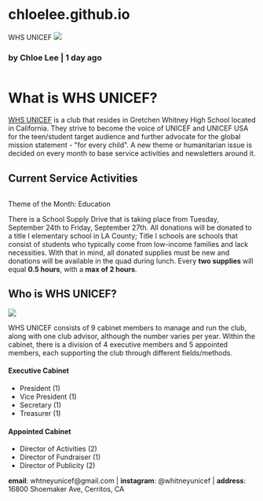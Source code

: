 # chloelee.github.io
<!DOCTYPE html>
<html>
  <head>WHS UNICEF</head>
  <body>
   <a href="#contact"><img src="https://seekvectorlogo.com/wp-content/uploads/2018/10/united-nations-childrens-fund-unicef-vector-logo-      small.png" /></a>
    <h3>by Chloe Lee | 1 day ago</h3>
    <img src="" />
    <h1>What is WHS UNICEF?</h1>
    <p><a href="https://www.unicefusa.org/" target="_blank">WHS UNICEF</a> is a club that resides in Gretchen Whitney High School located in California. They strive to become the voice of UNICEF and UNICEF USA for the teen/student target audience and further advocate for the global mission statement - "for every child". A new theme or humanitarian issue is decided on every month to base service activities and newsletters around it. </p>
    <h2>Current Service Activities</h2>
    <img src="" />
    <p>Theme of the Month: Education</p>
    <p>There is a School Supply Drive that is taking place from Tuesday, September 24th to Friday, September 27th. All donations will be donated to a title I elementary school in LA County; Title I schools are schools that consist of students who typically come from low-income families and lack necessities. With that in mind, all donated supplies must be new and donations will be available in the quad during lunch. Every <strong>two supplies </strong> will equal <strong>0.5 hours</strong>, with a <strong>max of 2 hours</strong>. </p>
    <h2>Who is WHS UNICEF?</h2>
    <img src="https://content.codecademy.com/courses/learn-html/elements-and-structure/image-three.jpeg" />
    <p>WHS UNICEF consists of 9 cabinet members to manage and run the club, along with one club advisor, although the number varies per year. Within the cabinet, there is a division of 4 executive members and 5 appointed members, each supporting the club through different fields/methods. </p>
    <h4>Executive Cabinet</h4>
    <ul>
      <li>President (1)</li>
      <li>Vice President (1)</li>
      <li>Secretary (1)</li>
      <li>Treasurer (1)</li>
    </ul>
    <h4>Appointed Cabinet</h4>
    <ul>
      <li>Director of Activities (2)</li>
      <li>Director of Fundraiser (1)</li>
      <li>Director of Publicity (2)</li>
    </ul>
    <div id="contact">
      <p><strong>email</strong>: whtneyunicef@gmail.com | <strong>instagram</strong>: @whitneyunicef | <strong>address</strong>: 16800 Shoemaker Ave, Cerritos, CA</p>
    </div>
 </body>
</html>
